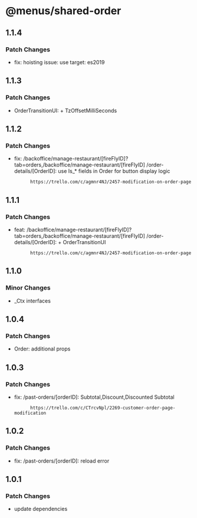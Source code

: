 # @menus/shared-order

## 1.1.4

### Patch Changes

- fix: hoisting issue: use target: es2019

## 1.1.3

### Patch Changes

- OrderTransitionUI: + TzOffsetMilliSeconds

## 1.1.2

### Patch Changes

- fix: /backoffice/manage-restaurant/[fireFlyID]?tab=orders,/backoffice/manage-restaurant/[fireFlyID]
  /order-details/[OrderID]: use Is\_\* fields in Order for button display logic

      	    https://trello.com/c/agmnr4NJ/2457-modification-on-order-page

## 1.1.1

### Patch Changes

- feat: /backoffice/manage-restaurant/[fireFlyID]?tab=orders,/backoffice/manage-restaurant/[fireFlyID]
  /order-details/[OrderID]: + OrderTransitionUI

      	    https://trello.com/c/agmnr4NJ/2457-modification-on-order-page

## 1.1.0

### Minor Changes

- \_Ctx interfaces

## 1.0.4

### Patch Changes

- Order: additional props

## 1.0.3

### Patch Changes

- fix: /past-orders/[orderID]: Subtotal,Discount,Discounted Subtotal

      	    https://trello.com/c/CTrcvNpl/2269-customer-order-page-modification

## 1.0.2

### Patch Changes

- fix: /past-orders/[orderID]: reload error

## 1.0.1

### Patch Changes

- update dependencies
